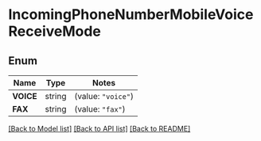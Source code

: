 # IncomingPhoneNumberMobileVoiceReceiveMode

## Enum
Name | Type | Notes
------------ | ------------- | -------------
**VOICE** | string | (value: `"voice"`)
**FAX** | string | (value: `"fax"`)


[[Back to Model list]](../README.md#documentation-for-models) [[Back to API list]](../README.md#documentation-for-api-endpoints) [[Back to README]](../README.md)


